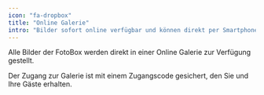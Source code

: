 ```yaml
---
icon: "fa-dropbox"
title: "Online Galerie"
intro: "Bilder sofort online verfügbar und können direkt per Smartphone abgerufen werden."
---
```

Alle Bilder der FotoBox werden direkt in einer Online Galerie zur Verfügung gestellt. 

Der Zugang zur Galerie ist mit einem Zugangscode gesichert, den Sie und Ihre Gäste erhalten.